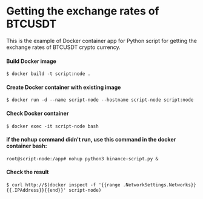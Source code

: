 # Getting the exchange rates of BTCUSDT

This is the example of Docker container app for Python script for getting the exchange rates of BTCUSDT crypto currency.

#### Build Docker image

    $ docker build -t script:node .

#### Create Docker container with existing image

    $ docker run -d --name script-node --hostname script-node script:node

#### Check Docker container

    $ docker exec -it script-node bash

#### if the nohup command didn't run, use this command in the docker container bash:

    root@script-node:/app# nohup python3 binance-script.py &
    
#### Check the result

    $ curl http://$(docker inspect -f '{{range .NetworkSettings.Networks}}{{.IPAddress}}{{end}}' script-node)
